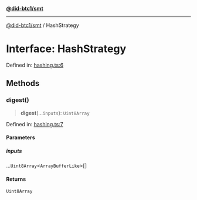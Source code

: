 [**@did-btc1/smt**](../README.md)

***

[@did-btc1/smt](../globals.md) / HashStrategy

# Interface: HashStrategy

Defined in: [hashing.ts:6](https://github.com/dcdpr/did-btc1-js/blob/4ab6f9915d95beed9bc633644c9db1539395f512/packages/smt/src/hashing.ts#L6)

## Methods

### digest()

> **digest**(...`inputs`): `Uint8Array`

Defined in: [hashing.ts:7](https://github.com/dcdpr/did-btc1-js/blob/4ab6f9915d95beed9bc633644c9db1539395f512/packages/smt/src/hashing.ts#L7)

#### Parameters

##### inputs

...`Uint8Array`\<`ArrayBufferLike`\>[]

#### Returns

`Uint8Array`
